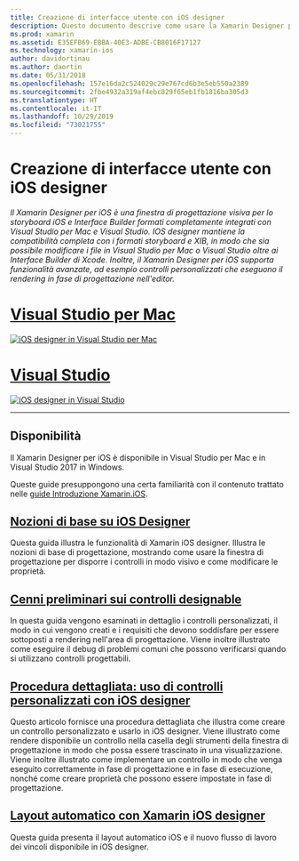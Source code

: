 ```yaml
---
title: Creazione di interfacce utente con iOS designer
description: Questo documento descrive come usare la Xamarin Designer per iOS per compilare l'interfaccia utente di un'app con storyboard e file con estensione XIB. Sono inclusi collegamenti a documenti che illustrano la disponibilità dello strumento, le funzionalità di base, i controlli progettabili e forniscono procedure dettagliate relative all'uso.
ms.prod: xamarin
ms.assetid: E35EFB69-EBBA-40E3-ADBE-CB8016F17127
ms.technology: xamarin-ios
author: davidortinau
ms.author: daortin
ms.date: 05/31/2018
ms.openlocfilehash: 157e16da2c524029c29e767cd6b3e5eb550a2389
ms.sourcegitcommit: 2fbe4932a319af4ebc829f65eb1fb1816ba305d3
ms.translationtype: HT
ms.contentlocale: it-IT
ms.lasthandoff: 10/29/2019
ms.locfileid: "73021755"
---
```

# <a name="building-user-interfaces-with-the-ios-designer"></a>Creazione di interfacce utente con iOS designer

_Il Xamarin Designer per iOS è una finestra di progettazione visiva per lo storyboard iOS e Interface Builder formati completamente integrati con Visual Studio per Mac e Visual Studio. IOS designer mantiene la compatibilità completa con i formati storyboard e XIB, in modo che sia possibile modificare i file in Visual Studio per Mac o Visual Studio oltre ai Interface Builder di Xcode. Inoltre, il Xamarin Designer per iOS supporta funzionalità avanzate, ad esempio controlli personalizzati che eseguono il rendering in fase di progettazione nell'editor._

# <a name="visual-studio-for-mactabmacos"></a>[Visual Studio per Mac](#tab/macos)

[![iOS designer in Visual Studio per Mac](images/designer-vsmac-sml.png "IOS designer")](images/designer-vsmac.png#lightbox)

# <a name="visual-studiotabwindows"></a>[Visual Studio](#tab/windows)

[![iOS designer in Visual Studio](images/designer-vs.png "IOS designer")](images/designer-vs.png#lightbox)

-----

## <a name="availability"></a>Disponibilità

Il Xamarin Designer per iOS è disponibile in Visual Studio per Mac e in Visual Studio 2017 in Windows.

Queste guide presuppongono una certa familiarità con il contenuto trattato nelle [guide Introduzione Xamarin.iOS](~/ios/get-started/index.md).

## <a name="ios-designer-basicsintroductionmd"></a>[Nozioni di base su iOS Designer](introduction.md)

Questa guida illustra le funzionalità di Xamarin iOS designer. Illustra le nozioni di base di progettazione, mostrando come usare la finestra di progettazione per disporre i controlli in modo visivo e come modificare le proprietà.

## <a name="designable-controls-overviewios-designable-controls-overviewmd"></a>[Cenni preliminari sui controlli designable](ios-designable-controls-overview.md)

In questa guida vengono esaminati in dettaglio i controlli personalizzati, il modo in cui vengono creati e i requisiti che devono soddisfare per essere sottoposti a rendering nell'area di progettazione. Viene inoltre illustrato come eseguire il debug di problemi comuni che possono verificarsi quando si utilizzano controlli progettabili.

## <a name="walkthrough---using-custom-controls-with-ios-designerios-designable-controls-walkthroughmd"></a>[Procedura dettagliata: uso di controlli personalizzati con iOS designer](ios-designable-controls-walkthrough.md)

Questo articolo fornisce una procedura dettagliata che illustra come creare un controllo personalizzato e usarlo in iOS designer. Viene illustrato come rendere disponibile un controllo nella casella degli strumenti della finestra di progettazione in modo che possa essere trascinato in una visualizzazione. Viene inoltre illustrato come implementare un controllo in modo che venga eseguito correttamente in fase di progettazione e in fase di esecuzione, nonché come creare proprietà che possono essere impostate in fase di progettazione.

## <a name="auto-layout-with-the-xamarin-ios-designerdesigner-auto-layoutmd"></a>[Layout automatico con Xamarin iOS designer](designer-auto-layout.md)

Questa guida presenta il layout automatico iOS e il nuovo flusso di lavoro dei vincoli disponibile in iOS designer.

